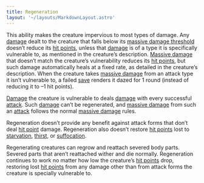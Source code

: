 ```yaml
---
title: Regeneration
layout: '~/layouts/MarkdownLayout.astro'
---
```

This ability makes the creature impervious to most types of damage. Any
[damage](/modern.d20.srd/combat/damage) dealt to the creature that falls below
its [massive damage threshold](/modern.d20.srd/combat/death.dying.healing)
doesn’t reduce its [hit points](/modern.d20.srd/combat/hit.points), unless
that [damage](/modern.d20.srd/combat/damage) is of a type it is specifically
vulnerable to, as mentioned in the creature’s description. [Massive damage](/modern.d20.srd/combat/death.dying.healing) that doesn’t match the
creature’s vulnerability reduces its [hit points](/modern.d20.srd/combat/hit.points), but such damage automatically
heals at a fixed rate, as detailed in the creature’s description. When the
creature takes [massive damage](/modern.d20.srd/combat/death.dying.healing)
from an attack type it isn’t vulnerable to, a failed
[save](/modern.d20.srd/basics/saving.throws) renders it dazed for 1 round
(instead of reducing it to –1 hit points).

[Damage](/modern.d20.srd/combat/damage) the creature is vulnerable to deals
[damage](/modern.d20.srd/combat/damage) with every successful
[attack](/modern.d20.srd/combat/attack.actions). Such
[damage](/modern.d20.srd/combat/damage) can’t be regenerated, and [massive damage](/modern.d20.srd/combat/death.dying.healing) from such an
[attack](/modern.d20.srd/combat/attack.actions) follows the normal [massive damage](/modern.d20.srd/combat/death.dying.healing) rules.

Regeneration doesn’t provide any benefit against attack forms that don’t deal
[hit point](/modern.d20.srd/combat/hit.points) damage. Regeneration also
doesn’t restore [hit points](/modern.d20.srd/combat/hit.points) lost to
[starvation](/modern.d20.srd/environment.hazards/starvation.thirst),
[thirst](/modern.d20.srd/environment.hazards/starvation.thirst), or
[suffocation](/modern.d20.srd/environment.hazards/suffocation.drowning).

Regenerating creatures can regrow and reattach severed body parts. Severed
parts that aren’t reattached wither and die normally. Regeneration continues
to work no matter how low the creature’s [hit points](/modern.d20.srd/combat/hit.points) drop, restoring lost [hit points](/modern.d20.srd/combat/hit.points) from any damage other than from
attack forms the creature is specially vulnerable to.

